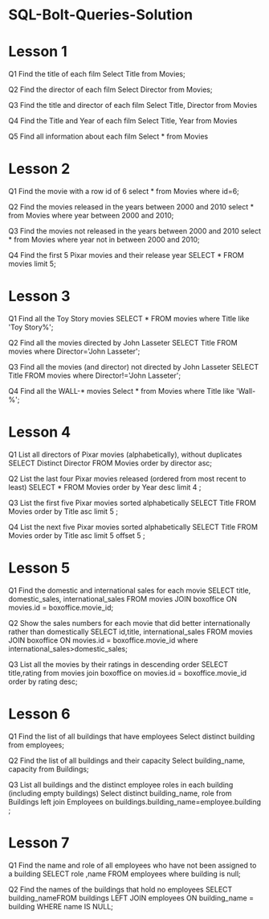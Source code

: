 # SQL-Bolt-Queries-Solution 
# Lesson 1
Q1 Find the title of each film
Select Title from Movies;

Q2 Find the director of each film
Select Director from Movies;

Q3 Find the title and director of each film
Select Title, Director from Movies

Q4 Find the Title and Year of each film
Select Title, Year from Movies

Q5 Find all information about each film
Select * from Movies

# Lesson 2
Q1 Find the movie with a row id of 6
select * from Movies where id=6;

Q2 Find the movies released in the years between 2000 and 2010 
select * from Movies where year between 2000 and 2010;

Q3 Find the movies not released in the years between 2000 and 2010 
select * from Movies where year not in between 2000 and 2010;

Q4 Find the first 5 Pixar movies and their release year
SELECT * FROM movies limit 5;

# Lesson 3
Q1 Find all the Toy Story movies
SELECT * FROM movies where Title like 'Toy Story%';

Q2 Find all the movies directed by John Lasseter
SELECT Title FROM movies where Director='John Lasseter';

Q3 Find all the movies (and director) not directed by John Lasseter 
SELECT Title FROM movies where Director!='John Lasseter';

Q4 Find all the WALL-* movies 
Select * from Movies where Title like 'Wall-%';

# Lesson 4

Q1 List all directors of Pixar movies (alphabetically), without duplicates 
SELECT Distinct Director FROM Movies order by director asc;

Q2 List the last four Pixar movies released (ordered from most recent to least) 
SELECT * FROM Movies order by Year desc limit 4 ;

Q3 List the first five Pixar movies sorted alphabetically
SELECT Title  FROM Movies order by Title asc limit 5 ;

Q4 List the next five Pixar movies sorted alphabetically 
SELECT Title  FROM Movies order by Title asc limit 5 offset 5 ;

# Lesson 5

Q1 Find the domestic and international sales for each movie 
SELECT title, domestic_sales, international_sales FROM movies JOIN boxoffice ON movies.id = boxoffice.movie_id;

Q2 Show the sales numbers for each movie that did better internationally rather than domestically
SELECT id,title,  international_sales FROM movies JOIN boxoffice ON movies.id = boxoffice.movie_id where international_sales>domestic_sales;

Q3 List all the movies by their ratings in descending order
SELECT title,rating from movies join boxoffice on movies.id = boxoffice.movie_id order by rating desc;

# Lesson 6

Q1 Find the list of all buildings that have employees 
Select distinct building from employees;

Q2 Find the list of all buildings and their capacity
Select building_name, capacity from Buildings;

Q3 List all buildings and the distinct employee roles in each building (including empty buildings)
Select distinct building_name, role from Buildings left join Employees on buildings.building_name=employee.building ;


# Lesson 7

Q1 Find the name and role of all employees who have not been assigned to a building
SELECT role ,name FROM employees where building is null;

Q2 Find the names of the buildings that hold no employees 
SELECT  building_nameFROM buildings LEFT JOIN employees ON building_name = building WHERE name IS NULL;




